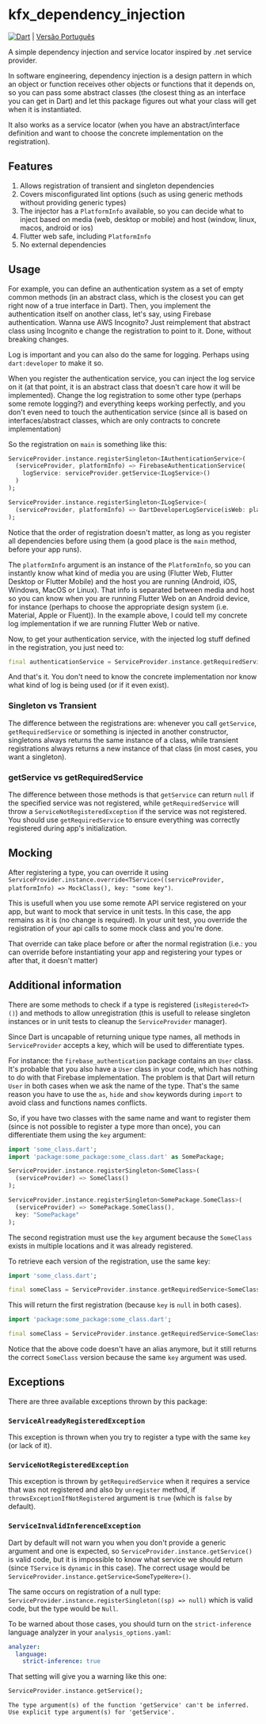 # kfx_dependency_injection

[![Dart](https://github.com/JCKodel/kfx_dependency_injection/actions/workflows/dart.yml/badge.svg)](https://github.com/JCKodel/kfx_dependency_injection/actions/workflows/dart.yml) | [Versão Português](README.pt.md)

A simple dependency injection and service locator inspired by .net service provider.

In software engineering, dependency injection is a design pattern in which an object or function receives other objects or functions that it depends on, so you can pass
some abstract classes (the closest thing as an interface you can get in Dart) and let this package figures out what your class will get when it is instantiated.

It also works as a service locator (when you have an abstract/interface definition and want to choose the concrete implementation on the registration).

## Features

1) Allows registration of transient and singleton dependencies
2) Covers misconfigurated lint options (such as using generic methods without providing generic types)
3) The injector has a `PlatformInfo` available, so you can decide what to inject based on media (web, desktop or mobile) and host (window, linux, macos, android or ios)
4) Flutter web safe, including `PlatformInfo`
5) No external dependencies

## Usage

For example, you can define an authentication system as a set of empty common methods (in an abstract class, which is the closest you can get right now of a true
interface in Dart). Then, you implement the authentication itself on another class, let's say, using Firebase authentication. Wanna use AWS Incognito? Just reimplement
that abstract class using Incognito e change the registration to point to it. Done, without breaking changes.

Log is important and you can also do the same for logging. Perhaps using `dart:developer` to make it so.

When you register the authentication service, you can inject the log service on it (at that point, it is an abstract class that doesn't care how it will be implemented).
Change the log registration to some other type (perhaps some remote logging?) and everything keeps working perfectly, and you don't even need to touch the authentication
service (since all is based on interfaces/abstract classes, which are only contracts to concrete implementation)

So the registration on `main` is something like this:

```dart
ServiceProvider.instance.registerSingleton<IAuthenticationService>(
  (serviceProvider, platformInfo) => FirebaseAuthenticationService(
    logService: serviceProvider.getService<ILogService>()
  )
);

ServiceProvider.instance.registerSingleton<ILogService>(
  (serviceProvider, platformInfo) => DartDeveloperLogService(isWeb: platformInfo.platformMedia == PlatformMedia.web)
);
```

Notice that the order of registration doesn't matter, as long as you register all dependencies before using them (a good place is the `main` method, before your app runs).

The `platformInfo` argument is an instance of the `PlatformInfo`, so you can instantly know what kind of media you are using (Flutter Web, Flutter Desktop or Flutter Mobile)
and the host you are running (Android, iOS, Windows, MacOS or Linux). That info is separated between media and host so you can know when you are running Flutter Web on an
Android device, for instance (perhaps to choose the appropriate design system (i.e. Material, Apple or Fluent)). In the example above, I could tell my concrete log implementation if we are running Flutter Web or native.

Now, to get your authentication service, with the injected log stuff defined in the registration, you just need to:

```dart
final authenticationService = ServiceProvider.instance.getRequiredService<IAuthenticationService>();
```

And that's it. You don't need to know the concrete implementation nor know what kind of log is being used (or if it even exist).

### Singleton vs Transient

The difference between the registrations are: whenever you call `getService`, `getRequiredService` or something is injected in another constructor, singletons always
returns the same instance of a class, while transient registrations always returns a new instance of that class (in most cases, you want a singleton).

### getService vs getRequiredService

The difference between those methods is that `getService` can return `null` if the specified service was not registered, while `getRequiredService` will throw a
`ServiceNotRegisteredException` if the service was not registered. You should use `getRequiredService` to ensure everything was correctly registered during app's initialization.

## Mocking

After registering a type, you can override it using `ServiceProvider.instance.override<TService>((serviceProvider, platformInfo) => MockClass(), key: "some key")`.

This is usefull when you use some remote API service registered on your app, but want to mock that service in unit tests. In this case, the app remains as it is (no change
is required). In your unit test, you override the registration of your api calls to some mock class and you're done.

That override can take place before or after the normal registration (i.e.: you can override before instantiating your app and registering your types or after that, it
doesn't matter)

## Additional information

There are some methods to check if a type is registered (`isRegistered<T>()`) and methods to allow unregistration (this is usefull to release singleton instances or
in unit tests to cleanup the `ServiceProvider` manager).

Since Dart is uncapable of returning unique type names, all methods in `ServiceProvider` accepts a key, which will be used to differentiate types.

For instance: the `firebase_authentication` package contains an `User` class. It's probable that you also have a `User` class in your code, which has nothing to do
with that Firebase implementation. The problem is that Dart will return `User` in both cases when we ask the name of the type. That's the same reason you have to use
the `as`, `hide` and `show` keywords during `import` to avoid class and functions names conflicts.

So, if you have two classes with the same name and want to register them (since is not possible to register a type more than once), you can differentiate them using
the `key` argument:

```dart
import 'some_class.dart';
import 'package:some_package:some_class.dart' as SomePackage;

ServiceProvider.instance.registerSingleton<SomeClass>(
  (serviceProvider) => SomeClass()
);

ServiceProvider.instance.registerSingleton<SomePackage.SomeClass>(
  (serviceProvider) => SomePackage.SomeClass(),
  key: "SomePackage"
);
```

The second registration must use the `key` argument because the `SomeClass` exists in multiple locations and it was already registered.

To retrieve each version of the registration, use the same key:

```dart
import 'some_class.dart';

final someClass = ServiceProvider.instance.getRequiredService<SomeClass>();
```

This will return the first registration (because `key` is `null` in both cases).

```dart
import 'package:some_package:some_class.dart';

final someClass = ServiceProvider.instance.getRequiredService<SomeClass>(key: "SomePackage");
```

Notice that the above code doesn't have an alias anymore, but it still returns the correct `SomeClass` version because the same `key` argument was used.

## Exceptions

There are three available exceptions thrown by this package:

### `ServiceAlreadyRegisteredException`

This exception is thrown when you try to register a type with the same `key` (or lack of it).

### `ServiceNotRegisteredException`

This exception is thrown by `getRequiredService` when it requires a service that was not registered and also by `unregister` method, if `throwsExceptionIfNotRegistered`
argument is `true` (which is `false` by default).

### `ServiceInvalidInferenceException`

Dart by default will not warn you when you don't provide a generic argument and one is expected, so `ServiceProvider.instance.getService()` is valid code,
but it is impossible to know what service we should return (since `TService` is `dynamic` in this case). The correct usage would be
`ServiceProvider.instance.getService<SomeTypeHere>()`.

The same occurs on registration of a null type: `ServiceProvider.instance.registerSingleton((sp) => null)` which is valid code, but the type would be `Null`.

To be warned about those cases, you should turn on the `strict-inference` language analyzer in your `analysis_options.yaml`:

```yaml
analyzer:
  language:
    strict-inference: true
```

That setting will give you a warning like this one:

```dart
ServiceProvider.instance.getService();
```

```text
The type argument(s) of the function 'getService' can't be inferred. 
Use explicit type argument(s) for 'getService'.
```
